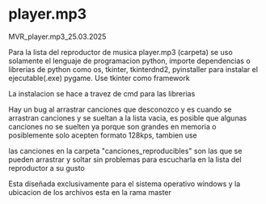 # player.mp3
MVR_player.mp3_25.03.2025

Para la lista del reproductor de musica player.mp3 (carpeta) se uso solamente el lenguaje de programacion python, importe dependencias o librerias de python como os, tkinter, tkinterdnd2, pyinstaller para instalar el ejecutable(.exe) pygame. Use tkinter como framework

La instalacion se hace a travez de cmd para las librerias

Hay un bug al arrastrar canciones que desconozco y es cuando se arrastran canciones y se sueltan a la lista vacia, es posible que algunas canciones no se suelten ya porque son grandes en memoria o posiblemente solo acepten formato 128kps, tambien use 

las canciones en la carpeta "canciones_reproducibles" son las que se pueden arrastrar y soltar sin problemas para escucharla en la lista del reproductor a su gusto

Esta diseñada exclusivamente para el sistema operativo windows y la ubicacion de los archivos esta en la rama master
